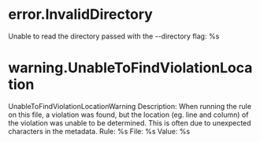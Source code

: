 # error.InvalidDirectory

Unable to read the directory passed with the --directory flag: %s

# warning.UnableToFindViolationLocation

UnableToFindViolationLocationWarning
Description: When running the rule on this file, a violation was found, but the location (eg. line and column) of the violation was unable to be determined. This is often due to unexpected characters in the metadata.
Rule: %s
File: %s
Value: %s
